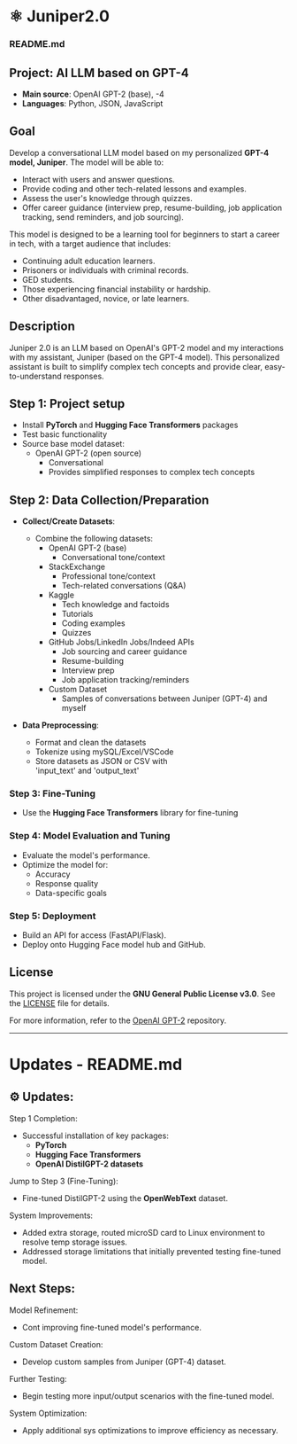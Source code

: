 # ⚛️ Juniper2.0
### README.md

## Project: AI LLM based on GPT-4
- **Main source**: OpenAI GPT-2 (base), -4
- **Languages**: Python, JSON, JavaScript

## Goal
Develop a conversational LLM model based on my personalized **GPT-4 model, Juniper**. The model will be able to:
- Interact with users and answer questions.
- Provide coding and other tech-related lessons and examples.
- Assess the user's knowledge through quizzes.
- Offer career guidance (interview prep, resume-building, job application tracking, send reminders, and job sourcing).

This model is designed to be a learning tool for beginners to start a career in tech, with a target audience that includes:
- Continuing adult education learners.
- Prisoners or individuals with criminal records.
- GED students.
- Those experiencing financial instability or hardship.
- Other disadvantaged, novice, or late learners.

## Description
Juniper 2.0 is an LLM based on OpenAI's GPT-2 model and my interactions with my assistant, Juniper (based on the GPT-4 model). This personalized assistant is built to simplify complex tech concepts and provide clear, easy-to-understand responses.

## Step 1: Project setup
- Install **PyTorch** and **Hugging Face Transformers** packages
- Test basic functionality
- Source base model dataset:
  - OpenAI GPT-2 (open source)
    - Conversational
    - Provides simplified responses to complex tech concepts
   
## Step 2: Data Collection/Preparation
- **Collect/Create Datasets**:
  - Combine the following datasets:
    - OpenAI GPT-2 (base)
      - Conversational tone/context
    - StackExchange
      - Professional tone/context
      - Tech-related conversations (Q&A)
    - Kaggle
      - Tech knowledge and factoids
      - Tutorials
      - Coding examples
      - Quizzes
    - GitHub Jobs/LinkedIn Jobs/Indeed APIs
      - Job sourcing and career guidance
      - Resume-building
      - Interview prep
      - Job application tracking/reminders
    - Custom Dataset
      - Samples of conversations between Juniper (GPT-4) and myself

- **Data Preprocessing**:
  - Format and clean the datasets
  - Tokenize using mySQL/Excel/VSCode
  - Store datasets as JSON or CSV with     
    'input_text' and 'output_text'

### Step 3: Fine-Tuning
- Use the **Hugging Face Transformers** library for fine-tuning

### Step 4: Model Evaluation and Tuning
- Evaluate the model's performance.
- Optimize the model for:
  - Accuracy
  - Response quality
  - Data-specific goals

### Step 5: Deployment
- Build an API for access (FastAPI/Flask).
- Deploy onto Hugging Face model hub and GitHub.

## License
This project is licensed under the **GNU General Public License v3.0**. See the [LICENSE](./LICENSE) file for details.

For more information, refer to the [OpenAI GPT-2](https://github.com/openai/gpt-2) repository.



---


# Updates - README.md


## ⚙️ Updates:

Step 1 Completion:
- Successful installation of key packages:
  - **PyTorch**
  - **Hugging Face Transformers**
  - **OpenAI DistilGPT-2 datasets**

Jump to Step 3 (Fine-Tuning):
- Fine-tuned DistilGPT-2 using the **OpenWebText** dataset.

System Improvements:
- Added extra storage, routed microSD card to Linux environment to resolve temp storage issues.
- Addressed storage limitations that initially prevented testing fine-tuned model.


## Next Steps:
    
Model Refinement:
- Cont improving fine-tuned model's performance.
  
Custom Dataset Creation:
- Develop custom samples from Juniper (GPT-4) dataset.
  
Further Testing:
- Begin testing more input/output scenarios with the fine-tuned model.
  
System Optimization:
- Apply additional sys optimizations to improve efficiency as necessary.
